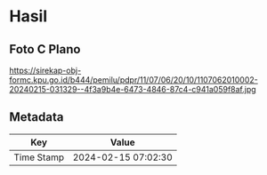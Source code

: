 # Hasil

## Foto C Plano

https://sirekap-obj-formc.kpu.go.id/b444/pemilu/pdpr/11/07/06/20/10/1107062010002-20240215-031329--4f3a9b4e-6473-4846-87c4-c941a059f8af.jpg


## Metadata

| Key        | Value               |
| ---------- | ------------------- |
| Time Stamp | 2024-02-15 07:02:30 |



